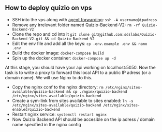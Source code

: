 ## How to deploy quizio on vps

- SSH into the vps along with [agent forwarding](https://www.cloudsavvyit.com/25/what-is-ssh-agent-forwarding-and-how-do-you-use-it/): `ssh -A username@ipadress`
- Remove any irrelevant folder named Quizio-Backend-V2: `rm -rf Quizio-Backend-V2`
- Clone the repo and cd into it `git clone git@github.com:sdslabs/Quizio-Backend-V2.git && cd Quizio-Backend-V2`
- Edit the env file and add all the keys: `cp .env.example .env && nano .env`
- Build the docker image: `docker-compose build`
- Spin up the docker container: `docker-compose up -d`

At this stage, you should have your api working on localhost:5050. Now the task is to write a proxy to forward this local API to a public IP adress (or a domain name). We will use Nginx to do this.

- Copy the nginx conf to the nginx directory: `rm /etc/nginx/sites-available/quizio-backend && cp ./nginx/quizio-backend /etc/nginx/sites-available/quizio-backend`
- Create a sym-link from sites available to sites enabled: `ln -s /etc/nginx/sites-available/quizio-backend /etc/nginx/sites-enabled/quizio-backend`
- Restart nginx service: `systemctl restart nginx`
- Now Quizio Backend API should be accesible on the ip adress / domain name specified in the nginx config